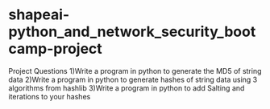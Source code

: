 # shapeai-python_and_network_security_bootcamp-project

  Project Questions
1)Write a program in python to generate the MD5 of string data
2)Write a program in python to generate hashes of string data using 3 algorithms from hashlib
3)Write a program in python to add Salting and iterations to your hashes
